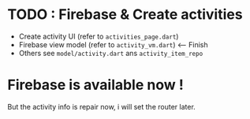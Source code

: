 # TODO : Firebase & Create activities
* Create activity UI (refer to `activities_page.dart`)
* Firebase view model (refer to `activity_vm.dart`) <-- Finish
* Others see `model/activity.dart` ans `activity_item_repo`

# Firebase is available now !
But the activity info is repair now, i will set the router later.
